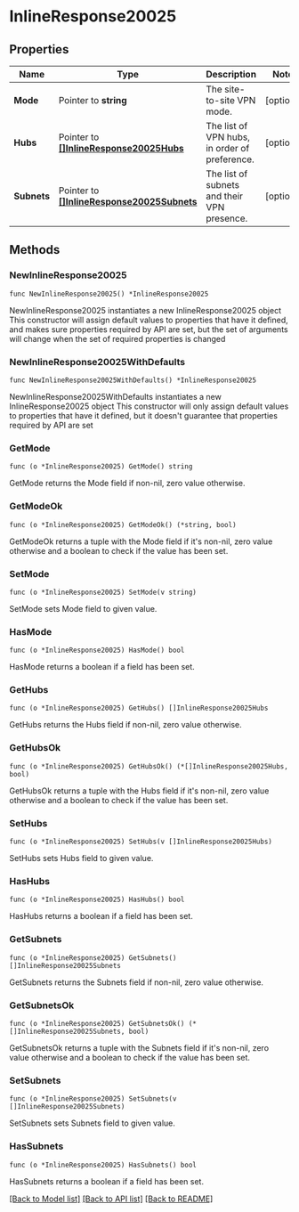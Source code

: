 # InlineResponse20025

## Properties

Name | Type | Description | Notes
------------ | ------------- | ------------- | -------------
**Mode** | Pointer to **string** | The site-to-site VPN mode. | [optional] 
**Hubs** | Pointer to [**[]InlineResponse20025Hubs**](InlineResponse20025Hubs.md) | The list of VPN hubs, in order of preference. | [optional] 
**Subnets** | Pointer to [**[]InlineResponse20025Subnets**](InlineResponse20025Subnets.md) | The list of subnets and their VPN presence. | [optional] 

## Methods

### NewInlineResponse20025

`func NewInlineResponse20025() *InlineResponse20025`

NewInlineResponse20025 instantiates a new InlineResponse20025 object
This constructor will assign default values to properties that have it defined,
and makes sure properties required by API are set, but the set of arguments
will change when the set of required properties is changed

### NewInlineResponse20025WithDefaults

`func NewInlineResponse20025WithDefaults() *InlineResponse20025`

NewInlineResponse20025WithDefaults instantiates a new InlineResponse20025 object
This constructor will only assign default values to properties that have it defined,
but it doesn't guarantee that properties required by API are set

### GetMode

`func (o *InlineResponse20025) GetMode() string`

GetMode returns the Mode field if non-nil, zero value otherwise.

### GetModeOk

`func (o *InlineResponse20025) GetModeOk() (*string, bool)`

GetModeOk returns a tuple with the Mode field if it's non-nil, zero value otherwise
and a boolean to check if the value has been set.

### SetMode

`func (o *InlineResponse20025) SetMode(v string)`

SetMode sets Mode field to given value.

### HasMode

`func (o *InlineResponse20025) HasMode() bool`

HasMode returns a boolean if a field has been set.

### GetHubs

`func (o *InlineResponse20025) GetHubs() []InlineResponse20025Hubs`

GetHubs returns the Hubs field if non-nil, zero value otherwise.

### GetHubsOk

`func (o *InlineResponse20025) GetHubsOk() (*[]InlineResponse20025Hubs, bool)`

GetHubsOk returns a tuple with the Hubs field if it's non-nil, zero value otherwise
and a boolean to check if the value has been set.

### SetHubs

`func (o *InlineResponse20025) SetHubs(v []InlineResponse20025Hubs)`

SetHubs sets Hubs field to given value.

### HasHubs

`func (o *InlineResponse20025) HasHubs() bool`

HasHubs returns a boolean if a field has been set.

### GetSubnets

`func (o *InlineResponse20025) GetSubnets() []InlineResponse20025Subnets`

GetSubnets returns the Subnets field if non-nil, zero value otherwise.

### GetSubnetsOk

`func (o *InlineResponse20025) GetSubnetsOk() (*[]InlineResponse20025Subnets, bool)`

GetSubnetsOk returns a tuple with the Subnets field if it's non-nil, zero value otherwise
and a boolean to check if the value has been set.

### SetSubnets

`func (o *InlineResponse20025) SetSubnets(v []InlineResponse20025Subnets)`

SetSubnets sets Subnets field to given value.

### HasSubnets

`func (o *InlineResponse20025) HasSubnets() bool`

HasSubnets returns a boolean if a field has been set.


[[Back to Model list]](../README.md#documentation-for-models) [[Back to API list]](../README.md#documentation-for-api-endpoints) [[Back to README]](../README.md)


